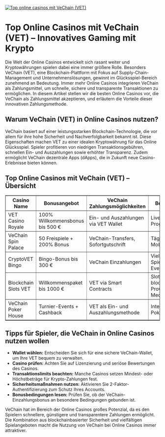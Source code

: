[![Top online casinos mit VeChain (VET)](https://123-caf.pages.dev/gitsignup.png)](https://vrmoo.ru/Bt82HjjY)

<h1>Top Online Casinos mit VeChain (VET) – Innovatives Gaming mit Krypto</h1>  <p>Die Welt der Online Casinos entwickelt sich rasant weiter und Kryptowährungen spielen dabei eine immer größere Rolle. Besonders VeChain (VET), eine Blockchain-Plattform mit Fokus auf Supply-Chain-Management und Unternehmenslösungen, gewinnt im Glücksspiel-Bereich zunehmend an Bedeutung. Immer mehr Online Casinos integrieren VeChain als Zahlungsmittel, um schnelle, sichere und transparente Transaktionen zu ermöglichen. In diesem Artikel stellen wir die besten Online Casinos vor, die VeChain als Zahlungsmittel akzeptieren, und erläutern die Vorteile dieser innovativen Zahlungsmethode.</p>  <h2>Warum VeChain (VET) in Online Casinos nutzen?</h2> <p>VeChain basiert auf einer leistungsstarken Blockchain-Technologie, die vor allem für ihre hohe Sicherheit und Nachverfolgbarkeit bekannt ist. Diese Eigenschaften machen VET zu einer idealen Kryptowährung für das Online Glücksspiel. Spieler profitieren von niedrigen Transaktionsgebühren, schnellen Ein- und Auszahlungen sowie erhöhter Transparenz. Zudem ermöglicht VeChain dezentrale Apps (dApps), die in Zukunft neue Casino-Erlebnisse bieten können.</p>  <h2>Top Online Casinos mit VeChain (VET) – Übersicht</h2> <table border="1" cellspacing="0" cellpadding="6">   <thead>     <tr>       <th>Casino Name</th>       <th>Bonusangebot</th>       <th>VeChain Zahlungsmöglichkeiten</th>       <th>Besonderheiten</th>     </tr>   </thead>   <tbody>     <tr>       <td>VET Casino Royale</td>       <td>100% Willkommensbonus bis 500 €</td>       <td>Ein- und Auszahlungen via VET Wallet</td>       <td>Live Dealer, VIP-Programm</td>     </tr>     <tr>       <td>VeChain Spin Palace</td>       <td>50 Freispiele + 200% Bonus</td>       <td>VeChain-Transfers, Sofortgutschrift</td>       <td>Tägliche Turniere, Mobile App</td>     </tr>     <tr>       <td>CryptoVET Bingo</td>       <td>Bingo-Bonus bis 300 €</td>       <td>VeChain Einzahlungen</td>       <td>Vielseitige Bingo-Spiele, Community-Events</td>     </tr>     <tr>       <td>Blockchain Slots VET</td>       <td>Willkommenspaket bis 1000 €</td>       <td>VET via Smart Contracts</td>       <td>Slots mit blockchainbasierten Provably Fair Mechanismen</td>     </tr>     <tr>       <td>VeChain Poker House</td>       <td>Turnier-Events + Cashback</td>       <td>VET als Ein- und Auszahlungsmethode</td>       <td>Internationale Poker-Turniere</td>     </tr>   </tbody> </table>  <h2>Tipps für Spieler, die VeChain in Online Casinos nutzen wollen</h2> <ul>   <li><strong>Wallet wählen:</strong> Entscheiden Sie sich für eine sichere VeChain-Wallet, um Ihre VET bequem zu verwalten.</li>   <li><strong>Casino prüfen:</strong> Achten Sie auf Lizenzierung und seriöse Bewertungen des Casinos.</li>   <li><strong>Transaktionslimits beachten:</strong> Manche Casinos setzen Mindest- oder Höchstbeträge für Krypto-Zahlungen fest.</li>   <li><strong>Sicherheitsmaßnahmen nutzen:</strong> Aktivieren Sie 2-Faktor-Authentifizierung zum Schutz Ihres Accounts.</li>   <li><strong>Bonusbedingungen lesen:</strong> Prüfen Sie, ob der VeChain-Einzahlungsbonus an besondere Bedingungen gebunden ist.</li> </ul>  <p>VeChain hat im Bereich der Online Casinos großes Potenzial, da es den Spielern schnellere, günstigere und transparentere Zahlungen ermöglicht. Die Kombination aus blockchainbasierter Sicherheit und vielfältigen Spielangeboten macht die Nutzung von VeChain bei Online Casinos immer attraktiver.</p>